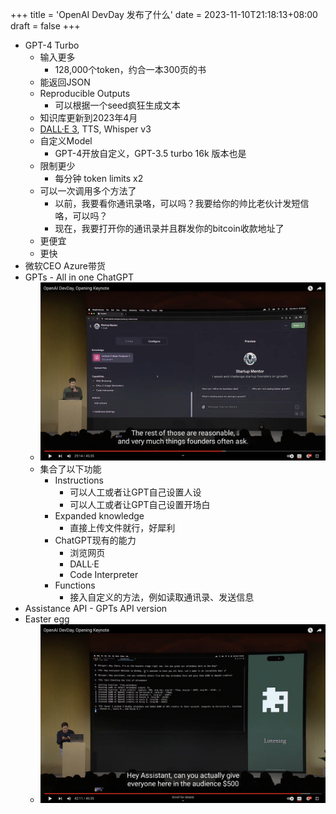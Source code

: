 +++
title = 'OpenAI DevDay 发布了什么'
date = 2023-11-10T21:18:13+08:00
draft = false
+++

- GPT-4 Turbo
	- 输入更多
		- 128,000个token，约合一本300页的书
	- 能返回JSON
	- Reproducible Outputs
		- 可以根据一个seed疯狂生成文本
	- 知识库更新到2023年4月
	- [DALL·E 3](https://openai.com/dall-e-3), TTS, Whisper v3
	- 自定义Model
		- GPT-4开放自定义，GPT-3.5 turbo 16k 版本也是
	- 限制更少
		- 每分钟 token limits x2
	- 可以一次调用多个方法了
		- 以前，我要看你通讯录咯，可以吗？我要给你的帅比老伙计发短信咯，可以吗？
		- 现在，我要打开你的通讯录并且群发你的bitcoin收款地址了
	- 更便宜
	- 更快
- 微软CEO Azure带货
- GPTs - All in one ChatGPT
	- ![GPTs Setting Page](./gpts_setting_page.png)
	- 集合了以下功能
		- Instructions
			- 可以人工或者让GPT自己设置人设
			- 可以人工或者让GPT自己设置开场白
		- Expanded knowledge
			- 直接上传文件就行，好犀利
		- ChatGPT现有的能力
			- 浏览网页
			- DALL·E
			- Code Interpreter
		-  Functions
			- 接入自定义的方法，例如读取通讯录、发送信息
- Assistance API - GPTs API version
- Easter egg
	- ![easter_egg.png](./easter_egg.png)